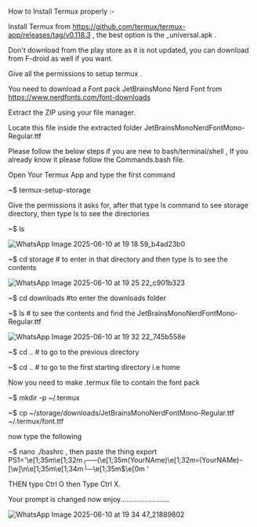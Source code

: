 How to Install Termux properly :-

Install Termux from https://github.com/termux/termux-app/releases/tag/v0.118.3 , the best option is the _universal.apk .

Don't download from the play store as it is not updated, you can download from F-droid as well if you want.

Give all the permissions to setup termux .

You need to download a Font pack JetBrainsMono Nerd Font from https://www.nerdfonts.com/font-downloads 

Extract the ZIP using your file manager.

Locate this file inside the extracted folder JetBrainsMonoNerdFontMono-Regular.ttf

Please follow the below steps if you are new to bash/terminal/shell , If you already know it please follow the Commands.bash file.

Open Your Termux App and type the first command 

~$ termux-setup-storage

Give the permissions it asks for, after that type ls command to see storage directory, then type ls to see the directories

~$ ls

![WhatsApp Image 2025-06-10 at 19 18 59_b4ad23b0](https://github.com/user-attachments/assets/7e40076d-e851-46bf-8dd8-e3afb92df405)




~$ cd storage # to enter in that directory and then type ls to see the contents

![WhatsApp Image 2025-06-10 at 19 25 22_c901b323](https://github.com/user-attachments/assets/2bf49b90-fb6b-487e-a822-805d54f14241)





~$ cd downloads #to enter the downloads folder

~$ ls # to see the contents and find the JetBrainsMonoNerdFontMono-Regular.ttf

![WhatsApp Image 2025-06-10 at 19 32 22_745b558e](https://github.com/user-attachments/assets/7d3df6a9-0bdc-4401-9706-967354cad14a)






~$ cd .. # to go to the previous directory

~$ cd .. # to go to the first starting directory i.e home 

Now you need to make .termux file to contain the font pack

~$ mkdir -p ~/.termux

~$ cp ~/storage/downloads/JetBrainsMonoNerdFontMono-Regular.ttf ~/.termux/font.ttf

now type the following 

~$ nano ./bashrc , then paste the thing   export PS1='\e[1;35m\e[1;32m┌──(\e[1;35m(YourNAme)\e[1;32m💀(YourNAMe)-[\w]\n\e[1;35m\e[1;34m└─\e[1;35m$\e[0m '

THEN typo Ctrl O then Type Ctrl X.

Your prompt is changed now enjoy.........................

![WhatsApp Image 2025-06-10 at 19 34 47_21889802](https://github.com/user-attachments/assets/5fc15281-c23f-4bd3-a831-0c604f39b069)
















